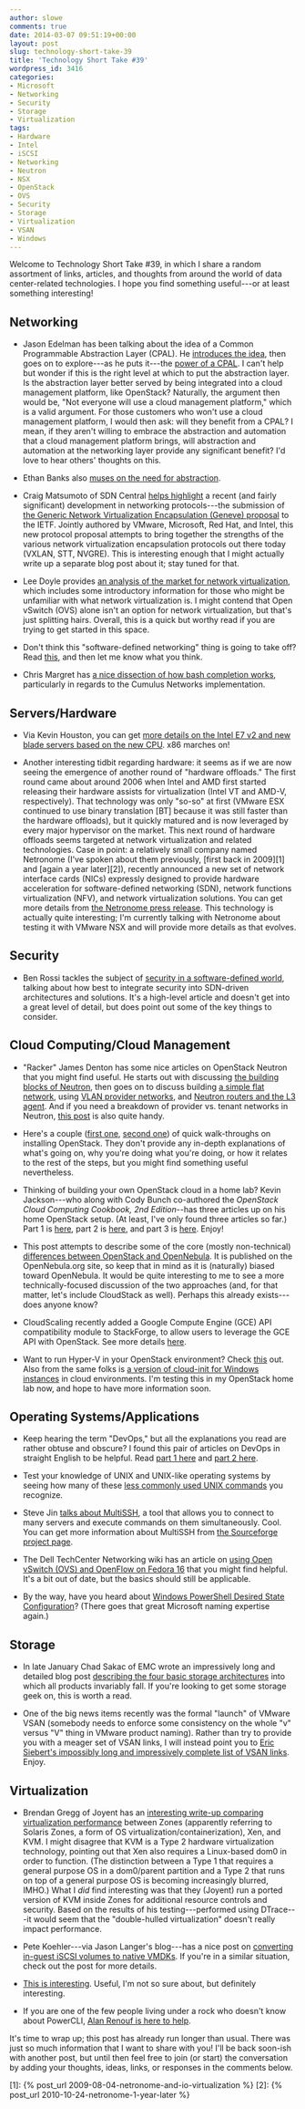 ```yaml
---
author: slowe
comments: true
date: 2014-03-07 09:51:19+00:00
layout: post
slug: technology-short-take-39
title: 'Technology Short Take #39'
wordpress_id: 3416
categories:
- Microsoft
- Networking
- Security
- Storage
- Virtualization
tags:
- Hardware
- Intel
- iSCSI
- Networking
- Neutron
- NSX
- OpenStack
- OVS
- Security
- Storage
- Virtualization
- VSAN
- Windows
---
```


Welcome to Technology Short Take #39, in which I share a random assortment of links, articles, and thoughts from around the world of data center-related technologies. I hope you find something useful---or at least something interesting!

## Networking

* Jason Edelman has been talking about the idea of a Common Programmable Abstraction Layer (CPAL). He [introduces the idea](http://www.jedelman.com/1/post/2014/02/common-programmable-abstraction-layer.html), then goes on to explore---as he puts it---the [power of a CPAL](http://www.jedelman.com/1/post/2014/02/the-power-of-a-programmable-abstraction-layer.html). I can't help but wonder if this is the right level at which to put the abstraction layer. Is the abstraction layer better served by being integrated into a cloud management platform, like OpenStack? Naturally, the argument then would be, "Not everyone will use a cloud management platform," which is a valid argument. For those customers who won't use a cloud management platform, I would then ask: will they benefit from a CPAL? I mean, if they aren't willing to embrace the abstraction and automation that a cloud management platform brings, will abstraction and automation at the networking layer provide any significant benefit? I'd love to hear others' thoughts on this.

* Ethan Banks also [muses on the need for abstraction](http://ethancbanks.com/2014/02/10/abstract-all-the-things-or-why-clis-are-in-my-way/).

* Craig Matsumoto of SDN Central [helps highlight](http://www.sdncentral.com/news/valentines-day-draft-virtual-network-group-hug/2014/02/) a recent (and fairly significant) development in networking protocols---the submission of [the Generic Network Virtualization Encapsulation (Geneve) proposal](http://tools.ietf.org/html/draft-gross-geneve-00) to the IETF. Jointly authored by VMware, Microsoft, Red Hat, and Intel, this new protocol proposal attempts to bring together the strengths of the various network virtualization encapsulation protocols out there today (VXLAN, STT, NVGRE). This is interesting enough that I might actually write up a separate blog post about it; stay tuned for that.

* Lee Doyle provides [an analysis of the market for network virtualization](http://www.lightreading.com/carrier-sdn/sdn-architectures/understanding-the-market-for-network-virtualization/a/d-id/707801), which includes some introductory information for those who might be unfamiliar with what network virtualization is. I might contend that Open vSwitch (OVS) alone isn't an option for network virtualization, but that's just splitting hairs. Overall, this is a quick but worthy read if you are trying to get started in this space.

* Don't think this "software-defined networking" thing is going to take off? Read [this](http://aws.typepad.com/aws/2011/03/new-approach-amazon-ec2-networking.html), and then let me know what you think.

* Chris Margret has [a nice dissection of how bash completion works](http://www.fragmentationneeded.net/2014/02/tab-completion-on-cumulus-linux.html), particularly in regards to the Cumulus Networks implementation.

## Servers/Hardware

* Via Kevin Houston, you can get [more details on the Intel E7 v2 and new blade servers based on the new CPU](http://bladesmadesimple.com/2014/02/new-blade-servers-based-on-intel-e7-v2-announced/). x86 marches on!

* Another interesting tidbit regarding hardware: it seems as if we are now seeing the emergence of another round of "hardware offloads." The first round came about around 2006 when Intel and AMD first started releasing their hardware assists for virtualization (Intel VT and AMD-V, respectively). That technology was only "so-so" at first (VMware ESX continued to use binary translation [BT] because it was still faster than the hardware offloads), but it quickly matured and is now leveraged by every major hypervisor on the market. This next round of hardware offloads seems targeted at network virtualization and related technologies. Case in point: a relatively small company named Netronome (I've spoken about them previously, [first back in 2009][1] and [again a year later][2]), recently announced a new set of network interface cards (NICs) expressly designed to provide hardware acceleration for software-defined networking (SDN), network functions virtualization (NFV), and network virtualization solutions. You can get more details from [the Netronome press release](http://netronome.com/march-4-2014-netronome-launches-data-plane-hardware-and-software-for-sdn-and-nfv-designs/). This technology is actually quite interesting; I'm currently talking with Netronome about testing it with VMware NSX and will provide more details as that evolves.

## Security

* Ben Rossi tackles the subject of [security in a software-defined world](http://www.information-age.com/technology/security/123457721/rethinking-security-software-defined-world), talking about how best to integrate security into SDN-driven architectures and solutions. It's a high-level article and doesn't get into a great level of detail, but does point out some of the key things to consider.

## Cloud Computing/Cloud Management

* "Racker" James Denton has some nice articles on OpenStack Neutron that you might find useful. He starts out with discussing [the building blocks of Neutron](http://developer.rackspace.com/blog/neutron-networking-the-building-blocks-of-an-openstack-cloud.html), then goes on to discuss building [a simple flat network](http://developer.rackspace.com/blog/neutron-networking-simple-flat-network.html), using [VLAN provider networks](http://developer.rackspace.com/blog/neutron-networking-vlan-provider-networks.html), and [Neutron routers and the L3 agent](http://developer.rackspace.com/blog/neutron-networking-l3-agent.html). And if you need a breakdown of provider vs. tenant networks in Neutron, [this post](http://developer.rackspace.com/blog/beginning-to-understand-neutron-provider-and-tenant-networks-in-openstack.html) is also quite handy.

* Here's a couple ([first one](http://geekdocssecurity.blogspot.com/2014/02/installing-openstack-havana-on-ubuntu.html), [second one](http://cloudenablers.wordpress.com/2014/02/04/installing-openstack-all-in-one-node-using-single-nic/)) of quick walk-throughs on installing OpenStack. They don't provide any in-depth explanations of what's going on, why you're doing what you're doing, or how it relates to the rest of the steps, but you might find something useful nevertheless.

* Thinking of building your own OpenStack cloud in a home lab? Kevin Jackson---who along with Cody Bunch co-authored the _OpenStack Cloud Computing Cookbook, 2nd Edition_--has three articles up on his home OpenStack setup. (At least, I've only found three articles so far.) Part 1 is [here](http://openstackr.wordpress.com/2014/02/02/home-rackspace-private-cloud-openstack-lab-part-1/), part 2 is [here](http://openstackr.wordpress.com/2014/02/03/home-rackspace-private-cloud-openstack-lab-part-2/), and part 3 is [here](http://openstackr.wordpress.com/2014/02/11/home-rackspace-private-cloud-openstack-lab-part-3/). Enjoy!

* This post attempts to describe some of the core (mostly non-technical) [differences between OpenStack and OpenNebula](http://opennebula.org/opennebula-vs-openstack-user-needs-vs-vendor-driven/). It is published on the OpenNebula.org site, so keep that in mind as it is (naturally) biased toward OpenNebula. It would be quite interesting to me to see a more technically-focused discussion of the two approaches (and, for that matter, let's include CloudStack as well). Perhaps this already exists---does anyone know?

* CloudScaling recently added a Google Compute Engine (GCE) API compatibility module to StackForge, to allow users to leverage the GCE API with OpenStack. See more details [here](http://www.cloudscaling.com/blog/openstack/gce-api-available-now-on-openstack-stackforge/).

* Want to run Hyper-V in your OpenStack environment? Check [this](http://www.cloudbase.it/openstack-havana-2013-2-2-hyper-v-compute-installer-released/) out. Also from the same folks is [a version of cloud-init for Windows instances](http://www.cloudbase.it/cloud-init-for-windows-instances/) in cloud environments. I'm testing this in my OpenStack home lab now, and hope to have more information soon.

## Operating Systems/Applications

* Keep hearing the term "DevOps," but all the explanations you read are rather obtuse and obscure? I found this pair of articles on DevOps in straight English to be helpful. Read [part 1 here](http://developerblog.redhat.com/2014/01/15/devops-in-straight-english-part-1-of-2/) and [part 2 here](http://developerblog.redhat.com/2014/01/29/devops-straight-english-2-of-2/).

* Test your knowledge of UNIX and UNIX-like operating systems by seeing how many of these [less commonly used UNIX commands](http://www.danielmiessler.com/blog/collection-of-less-commonly-used-unix-commands) you recognize.

* Steve Jin [talks about MultiSSH](http://www.doublecloud.org/2014/01/multissh-productivity-multiplier-for-managing-multiple-servers-like-esxi/), a tool that allows you to connect to many servers and execute commands on them simultaneously. Cool. You can get more information about MultiSSH from [the Sourceforge project page](http://multissh.sourceforge.net).

* The Dell TechCenter Networking wiki has an article on [using Open vSwitch (OVS) and OpenFlow on Fedora 16](http://en.community.dell.com/techcenter/networking/w/wiki/3820.openvswitch-openflow-lets-get-started.aspx) that you might find helpful. It's a bit out of date, but the basics should still be applicable.

* By the way, have you heard about [Windows PowerShell Desired State Configuration](http://blogs.msdn.com/b/powershell/archive/2013/11/01/configuration-in-a-devops-world-windows-powershell-desired-state-configuration.aspx)? (There goes that great Microsoft naming expertise again.)

## Storage

* In late January Chad Sakac of EMC wrote an impressively long and detailed blog post [describing the four basic storage architectures](http://virtualgeek.typepad.com/virtual_geek/2014/01/understanding-storage-architectures.html) into which all products invariably fall. If you're looking to get some storage geek on, this is worth a read.

* One of the big news items recently was the formal "launch" of VMware VSAN (somebody needs to enforce some consistency on the whole "v" versus "V" thing in VMware product naming). Rather than try to provide you with a meager set of VSAN links, I will instead point you to [Eric Siebert's impossibly long and impressively complete list of VSAN links](http://vsphere-land.com/vsphere-links/vsan-links.html). Enjoy.

## Virtualization

* Brendan Gregg of Joyent has an [interesting write-up comparing virtualization performance](http://dtrace.org/blogs/brendan/2013/01/11/virtualization-performance-zones-kvm-xen/) between Zones (apparently referring to Solaris Zones, a form of OS virtualization/containerization), Xen, and KVM. I might disagree that KVM is a Type 2 hardware virtualization technology, pointing out that Xen also requires a Linux-based dom0 in order to function. (The distinction between a Type 1 that requires a general purpose OS in a dom0/parent partition and a Type 2 that runs on top of a general purpose OS is becoming increasingly blurred, IMHO.) What I _did_ find interesting was that they (Joyent) run a ported version of KVM inside Zones for additional resource controls and security. Based on the results of his testing---performed using DTrace---it would seem that the "double-hulled virtualization" doesn't really impact performance.

* Pete Koehler---via Jason Langer's blog---has a nice post on [converting in-guest iSCSI volumes to native VMDKs](http://www.virtuallanger.com/2014/03/04/converting-in-guest-iscsi-volumes-to-native-vmdks/). If you're in a similar situation, check out the post for more details.

* [This is interesting](http://www.vladan.fr/how-to-install-android-kitkat-in-vmware-workstation/). Useful, I'm not so sure about, but definitely interesting.

* If you are one of the few people living under a rock who doesn't know about PowerCLI, [Alan Renouf is here to help](http://www.virtu-al.net/2014/02/24/introduction-powercli/).

It's time to wrap up; this post has already run longer than usual. There was just so much information that I want to share with you! I'll be back soon-ish with another post, but until then feel free to join (or start) the conversation by adding your thoughts, ideas, links, or responses in the comments below.

[1]: {% post_url 2009-08-04-netronome-and-io-virtualization %}
[2]: {% post_url 2010-10-24-netronome-1-year-later %}
